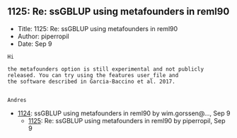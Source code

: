 ## 1125: Re: ssGBLUP using metafounders in reml90

- Title: 1125: Re: ssGBLUP using metafounders in reml90
- Author: piperropil
- Date: Sep 9
```
Hi

the metafounders option is still experimental and not publicly released. You can try using the features user_file and
the software described in Garcia-Baccino et al. 2017.


Andres
```

- [1124](1124.md): ssGBLUP using metafounders in reml90 by wim.gorssen@..., Sep 9
    - [1125](1125.md): Re: ssGBLUP using metafounders in reml90 by piperropil, Sep 9
